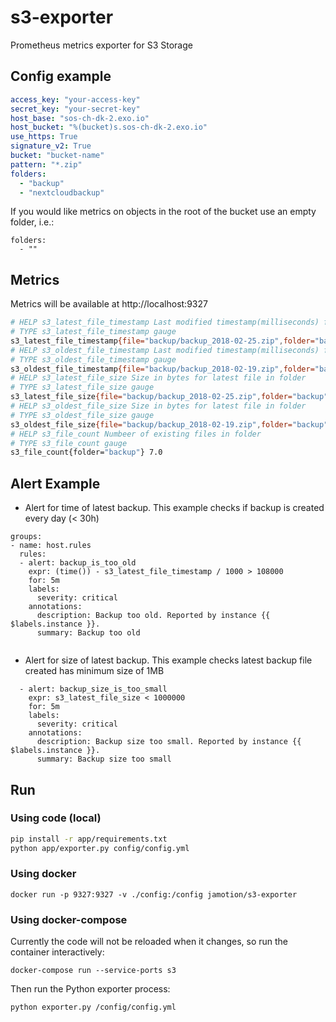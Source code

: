 # s3-exporter

Prometheus metrics exporter for S3 Storage

## Config example

```yml
access_key: "your-access-key"
secret_key: "your-secret-key"
host_base: "sos-ch-dk-2.exo.io"
host_bucket: "%(bucket)s.sos-ch-dk-2.exo.io"
use_https: True
signature_v2: True
bucket: "bucket-name"
pattern: "*.zip"
folders:
  - "backup"
  - "nextcloudbackup"

```

If you would like metrics on objects in the root of the bucket use an empty
folder, i.e.:

```
folders:
  - ""
```

## Metrics

Metrics will be available at http://localhost:9327

```sh
# HELP s3_latest_file_timestamp Last modified timestamp(milliseconds) for latest file in folder
# TYPE s3_latest_file_timestamp gauge
s3_latest_file_timestamp{file="backup/backup_2018-02-25.zip",folder="backup"} 1519524066157.0
# HELP s3_oldest_file_timestamp Last modified timestamp(milliseconds) for oldest file in folder
# TYPE s3_oldest_file_timestamp gauge
s3_oldest_file_timestamp{file="backup/backup_2018-02-19.zip",folder="backup"} 1519005663854.0
# HELP s3_latest_file_size Size in bytes for latest file in folder
# TYPE s3_latest_file_size gauge
s3_latest_file_size{file="backup/backup_2018-02-25.zip",folder="backup"} 290355072.0
# HELP s3_oldest_file_size Size in bytes for latest file in folder
# TYPE s3_oldest_file_size gauge
s3_oldest_file_size{file="backup/backup_2018-02-19.zip",folder="backup"} 281699347.0
# HELP s3_file_count Numbeer of existing files in folder
# TYPE s3_file_count gauge
s3_file_count{folder="backup"} 7.0
```

## Alert Example

* Alert for time of latest backup. This example checks if backup is created every day (< 30h)

```
groups:
- name: host.rules
  rules:
  - alert: backup_is_too_old
    expr: (time()) - s3_latest_file_timestamp / 1000 > 108000
    for: 5m
    labels:
      severity: critical
    annotations:
      description: Backup too old. Reported by instance {{ $labels.instance }}.
      summary: Backup too old


```

* Alert for size of latest backup. This example checks latest backup file created has minimum size of 1MB

```
  - alert: backup_size_is_too_small
    expr: s3_latest_file_size < 1000000
    for: 5m
    labels:
      severity: critical
    annotations:
      description: Backup size too small. Reported by instance {{ $labels.instance }}.
      summary: Backup size too small
```

## Run

### Using code (local)

```sh
pip install -r app/requirements.txt
python app/exporter.py config/config.yml
```

### Using docker

```
docker run -p 9327:9327 -v ./config:/config jamotion/s3-exporter
```

### Using docker-compose

Currently the code will not be reloaded when it changes, so run the container
interactively:

```
docker-compose run --service-ports s3
```

Then run the Python exporter process:

```
python exporter.py /config/config.yml
``` 

